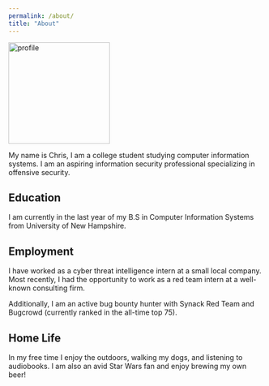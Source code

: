 ```yaml
---
permalink: /about/
title: "About"
---
```


<img src="https://cinzinga.com/assets/images/profile.png" alt="profile" width="200"/>

My name is Chris, I am a college student studying computer information systems. I am an aspiring information security professional specializing in offensive security.

## Education

I am currently in the last year of my B.S in Computer Information Systems from University of New Hampshire.

## Employment

I have worked as a cyber threat intelligence intern at a small local company. Most recently, I had the opportunity to work as a red team intern at a well-known consulting firm.

Additionally, I am an active bug bounty hunter with Synack Red Team and Bugcrowd (currently ranked in the all-time top 75).

## Home Life
In my free time I enjoy the outdoors, walking my dogs, and listening to audiobooks. I am also an avid Star Wars fan and enjoy brewing my own beer!